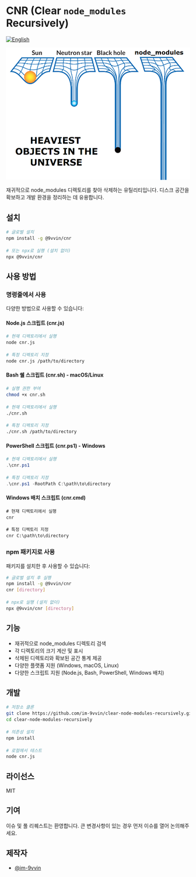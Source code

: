 # CNR (Clear `node_modules` Recursively)

[![English](https://img.shields.io/badge/lang-English-blue.svg)](README.md)

![The heaviest object in the universe; node_modules](./the_object_node_modules.png)

재귀적으로 node_modules 디렉토리를 찾아 삭제하는 유틸리티입니다. 디스크 공간을 확보하고 개발 환경을 정리하는 데 유용합니다.

## 설치

```bash
# 글로벌 설치
npm install -g @9vvin/cnr

# 또는 npx로 실행 (설치 없이)
npx @9vvin/cnr
```

## 사용 방법

### 명령줄에서 사용

다양한 방법으로 사용할 수 있습니다:

#### Node.js 스크립트 (cnr.js)

```bash
# 현재 디렉토리에서 실행
node cnr.js

# 특정 디렉토리 지정
node cnr.js /path/to/directory
```

#### Bash 쉘 스크립트 (cnr.sh) - macOS/Linux

```bash
# 실행 권한 부여
chmod +x cnr.sh

# 현재 디렉토리에서 실행
./cnr.sh

# 특정 디렉토리 지정
./cnr.sh /path/to/directory
```

#### PowerShell 스크립트 (cnr.ps1) - Windows

```powershell
# 현재 디렉토리에서 실행
.\cnr.ps1

# 특정 디렉토리 지정
.\cnr.ps1 -RootPath C:\path\to\directory
```

#### Windows 배치 스크립트 (cnr.cmd)

```cmd
# 현재 디렉토리에서 실행
cnr

# 특정 디렉토리 지정
cnr C:\path\to\directory
```

### npm 패키지로 사용

패키지를 설치한 후 사용할 수 있습니다:

```bash
# 글로벌 설치 후 실행
npm install -g @9vvin/cnr
cnr [directory]

# npx로 실행 (설치 없이)
npx @9vvin/cnr [directory]
```

## 기능

- 재귀적으로 node_modules 디렉토리 검색
- 각 디렉토리의 크기 계산 및 표시
- 삭제된 디렉토리와 확보된 공간 통계 제공
- 다양한 플랫폼 지원 (Windows, macOS, Linux)
- 다양한 스크립트 지원 (Node.js, Bash, PowerShell, Windows 배치)

## 개발

```bash
# 저장소 클론
git clone https://github.com/im-9vvin/clear-node-modules-recursively.git
cd clear-node-modules-recursively

# 의존성 설치
npm install

# 로컬에서 테스트
node cnr.js
```

## 라이선스

MIT

## 기여

이슈 및 풀 리퀘스트는 환영합니다. 큰 변경사항이 있는 경우 먼저 이슈를 열어 논의해주세요.

## 제작자

- [@im-9vvin](https://github.com/im-9vvin)
